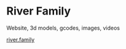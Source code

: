 # River Family

Website, 3d models, gcodes, images, videos 

[river.family](https://www.river.family)